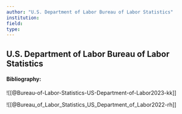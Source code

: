 ```yaml
---
author: "U.S. Department of Labor Bureau of Labor Statistics"
institution:
field:
type:
---
```


## U.S. Department of Labor Bureau of Labor Statistics
#### Bibliography:

![[@Bureau-of-Labor-Statistics-US-Department-of-Labor2023-kk]]

![[@Bureau_of_Labor_Statistics_US_Department_of_Labor2022-rh]]